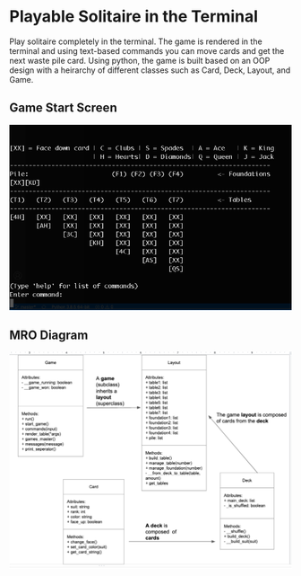 # Playable Solitaire in the Terminal
Play solitaire completely in the terminal. The game is rendered in the terminal and using text-based commands you can move cards and get the next waste pile card. Using python, the game is built based on an OOP design with a heirarchy of different classes such as Card, Deck, Layout, and Game. 

## Game Start Screen
![Solitaire game start screen](/screenshots/solitaire_game_start.png)

## MRO Diagram
![Diagram](/screenshots/diagram.png)
